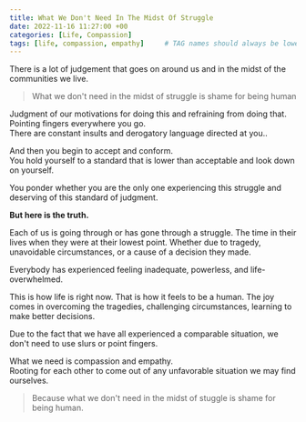 ```yaml
---
title: What We Don't Need In The Midst Of Struggle 
date: 2022-11-16 11:27:00 +00
categories: [Life, Compassion]
tags: [life, compassion, empathy]     # TAG names should always be lowercase
---
```


There is a lot of judgement that goes on around us and in the midst of the communities we live.

> What we don't need in the midst of struggle is shame for being human

Judgment of our motivations for doing this and refraining from doing that.  
Pointing fingers everywhere you go.  
There are constant insults and derogatory language directed at you.. 

And then you begin to accept and conform.  
You hold yourself to a standard that is lower than acceptable and look down on yourself. 

You ponder whether you are the only one experiencing this struggle and deserving of this standard of judgment.

**But here is the truth.**

Each of us is going through or has gone through a struggle.
The time in their lives when they were at their lowest point.
Whether due to tragedy, unavoidable circumstances, or a cause of a decision they made.

Everybody has experienced feeling inadequate, powerless, and life-overwhelmed.

This is how life is right now.
That is how it feels to be a human.
The joy comes in overcoming the tragedies, challenging circumstances, learning to make better decisions.

Due to the fact that we have all experienced a comparable situation, we don't need to use slurs or point fingers.

What we need is compassion and empathy.  
Rooting for each other to come out of any unfavorable situation we may find ourselves.

> Because what we don't need in the midst of stuggle is shame for being human.